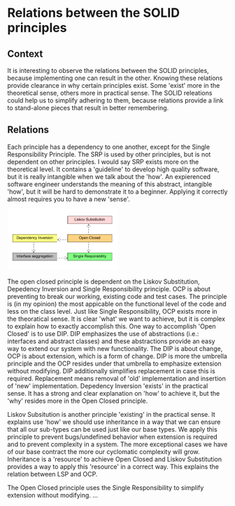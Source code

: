 # Relations between the SOLID principles

## Context
It is interesting to observe the relations between the SOLID principles, because implementing one can result in the other. Knowing these relations provide clearance in why certain principles exist. Some 'exist' more in the theoretical sense, others more in practical sense. The SOLID releations could help us to simplify adhering to them, because relations provide a link to stand-alone pieces that result in better remembering. 

## Relations
Each principle has a dependency to one another, except for the Single Responsibility Principle. The SRP is used by other principles, but is not dependent on other principles. I would say SRP exists more on the theoretical level. It contains a 'guideline' to develop high quality software, but it is really intangible when we talk about the 'how'. An expierenced software engineer understands the meaning of this abstract, intangible 'how', but it will be hard to demonstrate it to a beginner. Applying it correctly almost requires you to have a new 'sense'. 


<img src=Relations.png width=50% height=50%>

The open closed principle is dependent on the Liskov Substitution, Depedency Inversion and Single Responsibility principle. OCP is about preventing to break our working, existing code and test cases. The principle is (in my opinion) the most appicable on the functional level of the code and less on the class level. Just like Single Responsibility, OCP exists more in the theoratical sense. It is clear 'what' we want to achieve, but it is complex to explain how to exactly accomplish this. One way to accomplish 'Open Closed' is to use DIP. DIP emphasizes the use of abstractions (i.e.: interfaces and abstract classes) and these abstractions provide an easy way to extend our system with new functionality. The DIP is about change, OCP is about extension, which is a form of change. DIP is more the umbrella principle and the OCP resides under that umbrella to emphasize extension without modifying. DIP additionally simplifies replacement in case this is required. Replacement means removal of 'old' implementation and insertion of 'new' implementation. Depedency Inversion 'exists' in the practical sense. It has a strong and clear explanation on 'how' to achieve it, but the 'why' resides more in the Open Closed principle.

Liskov Subsitution is another principle 'existing' in the practical sense. It explains use 'how' we should use inheritance in a way that we can ensure that all our sub-types can be used just like our base types. We apply this principle to prevent bugs/undefined behavior when extension is required and to prevent complexity in a system. The more exceptional cases we have of our base contract the more our cyclomatic complexity will grow. Inheritance is a 'resource' to achieve Open Closed and Liskov Substitution provides a way to apply this 'resource' in a correct way. This explains the relation between LSP and OCP.

The Open Closed principle uses the Single Responsibility to simplify extension without modifying. ...
